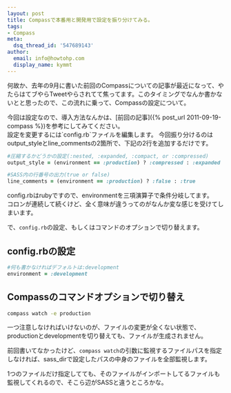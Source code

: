```yaml
---
layout: post
title: Compassで本番用と開発用で設定を振り分けてみる。
tags:
- Compass
meta:
  dsq_thread_id: '547689143'
author:
  email: info@howtohp.com 
  display_name: kymmt
---
```


何故か、去年の9月に書いた前回のCompassについての記事が最近になって、やたらはてブやらTweetやらされてて焦ってます。このタイミングでなんか書かないとと思ったので、この流れに乗って、Compassの設定について。

<section id="introduction" markdown="block">
今回は設定なので、導入方法なんかは、[前回の記事]({% post_url 2011-09-19-compass %})を参考にしてみてください。
</section>

<section id="setting" markdown="block">
設定を変更するには`config.rb`ファイルを編集します。  
今回振り分けるのはoutput_styleとline_commentsの2箇所で、下記の2行を追加するだけです。

~~~ ruby
#圧縮するかどうかの設定(:nested, :expanded, :compact, or :compressed)
output_style = (environment == :production) ? :compressed : :expanded

#SASS内の行番号の出力(true or false)
line_comments = (environment == :production) ? :false : :true
~~~

config.rbはrubyですので、environmentを三項演算子で条件分岐してます。  
コロンが連続して続くけど、全く意味が違うってのがなんか変な感じを受けてしまいます。

で、`config.rb`の設定、もしくはコマンドのオプションで切り替えます。

# config.rbの設定

~~~ ruby
#何も書かなければデフォルトは:development
environment = :development
~~~

# Compassのコマンドオプションで切り替え

~~~ bash
compass watch -e production
~~~

一つ注意しなければいけないのが、ファイルの変更が全くない状態で、productionとdevelopmentを切り替えても、ファイルが生成されません。

前回書いてなかったけど、`compass watch`の引数に監視するファイルパスを指定しなければ、sass_dirで設定したパスの中身のファイルを全部監視します。

1つのファイルだけ指定してても、そのファイルがインポートしてるファイルも監視してくれるので、そこら辺がSASSと違うところかな。
</section>
